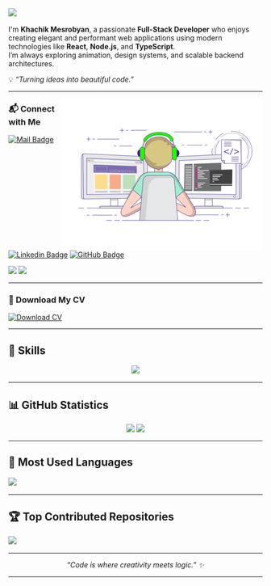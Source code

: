 <img src="https://capsule-render.vercel.app/api?type=waving&color=0:3a8296,100:091519&height=150&text=Hi,%20I'm%20Khachik%20Mesrobyan&fontSize=45&fontColor=61DAFB&fontAlignY=45&animation=twinkling&desc=Full-Stack%20Developer%20|%20React%20|%20Node.js%20|%20JavaScript&descSize=24&descAlignY=85&section=header" />

I'm **Khachik Mesrobyan**, a passionate **Full-Stack Developer** who enjoys creating elegant and performant web applications using modern technologies like **React**, **Node.js**, and **TypeScript**.  
I’m always exploring animation, design systems, and scalable backend architectures.  

💡 *“Turning ideas into beautiful code.”*

---

<img align="right" alt="Coding" width="400" src="https://raw.githubusercontent.com/devSouvik/devSouvik/master/gif3.gif">

### 📬 Connect with Me

[![Mail Badge](https://img.shields.io/badge/-khachik.mesrobyan@gmail.com-dc2626?style=flat&labelColor=dc2626&logo=gmail&logoColor=white)](mailto:khachik.mesrobyan@gmail.com)
[![Linkedin Badge](https://img.shields.io/badge/-Khachik%20Mesrobyan-0A66C2?style=flat&labelColor=0A66C2&logo=linkedin&logoColor=white)](https://www.linkedin.com/in/khachik-mesrobyan-b78588359/)
[![GitHub Badge](https://img.shields.io/badge/-mesrobyan77-181717?style=flat&labelColor=181717&logo=github&logoColor=white)](https://github.com/mesrobyan77)
<!-- [![Discord Badge](https://img.shields.io/badge/-Mesrobyan-5865F2?style=flat&labelColor=5865F2&logo=discord&logoColor=white)](https://discord.com/users/) -->
[![](https://komarev.com/ghpvc/?username=mesrobyan77&color=blue&label=Profile%20Views)](https://github.com/mesrobyan77)
[![](https://img.shields.io/github/followers/mesrobyan77?label=GitHub%20Followers)](https://github.com/mesrobyan77)

---

### 📄 Download My CV

<p align="start">
  <a href="./Khachik_CV.pdf" download>
    <img src="https://img.shields.io/badge/Download%20CV-3a8296?style=for-the-badge&logo=adobeacrobatreader&logoColor=white" alt="Download CV" />
  </a>
</p>

---

## 🧠 Skills

<p align="center">
  <img src="https://skillicons.dev/icons?i=html,css,js,ts,react,redux,tailwind,sass,materialui,git,nodejs,express,sequelize,mongodb,mysql,postgres,figma,linux,github&theme=dark" />
</p>

---

## 📊 GitHub Statistics

<p align="center">
  <img src="https://github-readme-stats.vercel.app/api?username=mesrobyan77&theme=react&show_icons=true&hide_border=false" height="160" />
  <img src="https://github-readme-streak-stats.herokuapp.com?user=mesrobyan77&theme=react&hide_border=false&currStreakNum=61DAFB&sideLabels=61DAFB&currStreakLabel=61DAFB" height="160" />
</p>

---

## 🧮 Most Used Languages

<p align="start">
  <img src="https://github-readme-stats.vercel.app/api/top-langs/?username=mesrobyan77&layout=compact&langs_count=8&theme=react&hide_border=false&custom_title=Most%20Used%20Languages&include_orgs=true" height="160" />
</p>

---

## 🏆 Top Contributed Repositories

<p align="start">
  <img src="https://github-contributor-stats.vercel.app/api?username=mesrobyan77&limit=5&theme=react&combine_all_yearly_contributions=true" height="160" />
</p>

---

<p align="center">
  <i>“Code is where creativity meets logic.” ✨</i>
</p>

---

